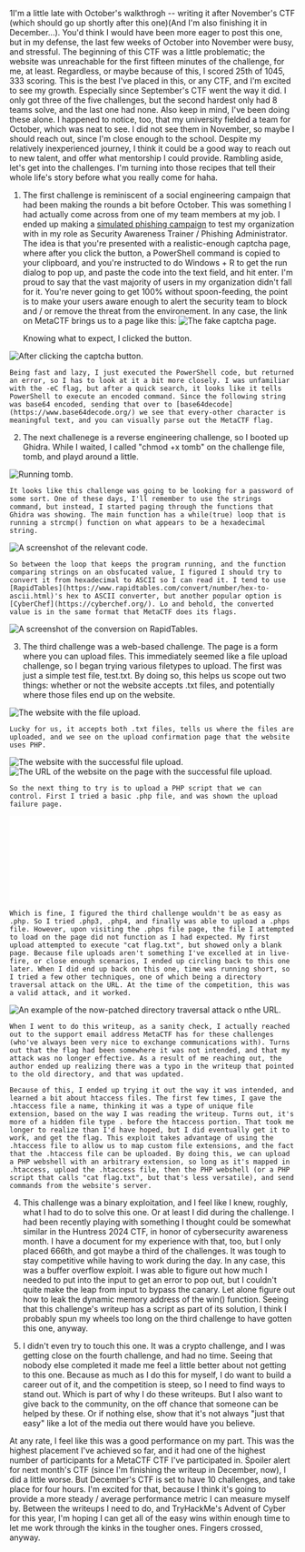 1I'm a little late with October's walkthrogh -- writing it after November's CTF (which should go up shortly after this one)(And I'm also finishing it in December...). You'd think I would have been more eager to post this one, but in my defense, the last few weeks of October into November were busy, and stressful. The beginning of this CTF was a little problematic; the website was unreachable for the first fifteen minutes of the challenge, for me, at least. Regardless, or maybe because of this, I scored 25th of 1045, 333 scoring. This is the best I've placed in this, or any CTF, and I'm excited to see my growth. Especially since September's CTF went the way it did. I only got three of the five challenges, but the second hardest only had 8 teams solve, and the last one had none. Also keep in mind, I've been doing these alone. I happened to notice, too, that my university fielded a team for October, which was neat to see. I did not see them in November, so maybe I should reach out, since I'm close enough to the school. Despite my relatively inexperienced journey, I think it could be a good way to reach out to new talent, and offer what mentorship I could provide. Rambling aside, let's get into the challenges. I'm turning into those recipes that tell their whole life's story before what you really come for haha. 

1. The first challenge is reminiscent of a social engineering campaign that had been making the rounds a bit before October. This was something I had actually come across from one of my team members at my job. I ended up making a [simulated phishing campaign](https://github.com/PhoenixBoisnier/CTF-Walkthroughs/blob/main/MetaCTF-17-10-2024-Walkthrough/my-phish.png) to test my organization with in my role as Security Awareness Trainer / Phishing Administrator. The idea is that you're presented with a realistic-enough captcha page, where after you click the button, a PowerShell command is copied to your clipboard, and you're instructed to do Windows + R to get the run dialog to pop up, and paste the code into the text field, and hit enter. I'm proud to say that the vast majority of users in my organization didn't fall for it. You're never going to get 100% without spoon-feeding, the point is to make your users aware enough to alert the security team to block and / or remove the threat from the environement. In any case, the link on MetaCTF brings us to a page like this:
![The fake captcha page.](captcha.png)

	Knowing what to expect, I clicked the button. 
	
![After clicking the captcha button.](after-click.png)
	
	Being fast and lazy, I just executed the PowerShell code, but returned an error, so I has to look at it a bit more closely. I was unfamiliar with the -eC flag, but after a quick search, it looks like it tells PowerShell to execute an encoded command. Since the following string was base64 encoded, sending that over to [base64decode](https://www.base64decode.org/) we see that every-other character is meaningful text, and you can visually parse out the MetaCTF flag. 

2. The next challenege is a reverse engineering challenge, so I booted up Ghidra. While I waited, I called "chmod +x tomb" on the challenge file, tomb, and playd around a little. 

![Running tomb.](tomb-output.png)

	It looks like this challenge was going to be looking for a password of some sort. One of these days, I'll remember to use the strings command, but instead, I started paging through the functions that Ghidra was showing. The main function has a while(true) loop that is running a strcmp() function on what appears to be a hexadecimal string. 

![A screenshot of the relevant code.](code-snippet.png)

	So between the loop that keeps the program running, and the function comparing strings on an obsfucated value, I figured I should try to convert it from hexadecimal to ASCII so I can read it. I tend to use [RapidTables](https://www.rapidtables.com/convert/number/hex-to-ascii.html)'s hex to ASCII converter, but another popular option is [CyberChef](https://cyberchef.org/). Lo and behold, the converted value is in the same format that MetaCTF does its flags. 
	
![A screenshot of the conversion on RapidTables.](converted.png)

3. The third challenge was a web-based challenge. The page is a form where you can upload files. This immediately seemed like a file upload challenge, so I began trying various filetypes to upload. The first was just a simple test file, test.txt. By doing so, this helps us scope out two things: whether or not the website accepts .txt files, and potentially where those files end up on the website. 

![The website with the file upload.](upload.png)

	Lucky for us, it accepts both .txt files, tells us where the files are uploaded, and we see on the upload confirmation page that the website uses PHP. 
	
![The website with the successful file upload.](upload-success.png)
![The URL of the website on the page with the successful file upload.](upload-url.png)
	
	So the next thing to try is to upload a PHP script that we can control. First I tried a basic .php file, and was shown the upload failure page. 
	
![The website failing to accept the file upload.](upload-fail.php)	
	
	Which is fine, I figured the third challenge wouldn't be as easy as .php. So I tried .php3, .php4, and finally was able to upload a .phps file. However, upon visiting the .phps file page, the file I attempted to load on the page did not function as I had expected. My first upload attempted to execute "cat flag.txt", but showed only a blank page. Because file uploads aren't something I've excelled at in live-fire, or close enough scenarios, I ended up circling back to this one later. When I did end up back on this one, time was running short, so I tried a few other techniques, one of which being a directory traversal attack on the URL. At the time of the competition, this was a valid attack, and it worked. 
	
![An example of the now-patched directory traversal attack o nthe URL.](upload-path-traversal.png)	
	
	When I went to do this writeup, as a sanity check, I actually reached out to the support email address MetaCTF has for these challenges (who've always been very nice to exchange communications with). Turns out that the flag had been somewhere it was not intended, and that my attack was no longer effective. As a result of me reaching out, the author ended up realizing there was a typo in the writeup that pointed to the old directory, and that was updated. 
	
	Because of this, I ended up trying it out the way it was intended, and learned a bit about htaccess files. The first few times, I gave the .htaccess file a name, thinking it was a type of unique file extension, based on the way I was reading the writeup. Turns out, it's more of a hidden file type . before the htaccess portion. That took me longer to realize than I'd have hoped, but I did eventually get it to work, and get the flag. This exploit takes advantage of using the .htaccess file to allow us to map custom file extensions, and the fact that the .htaccess file can be uploaded. By doing this, we can upload a PHP webshell with an arbitrary extension, so long as it's mapped in .htaccess, upload the .htaccess file, then the PHP webshell (or a PHP script that calls "cat flag.txt", but that's less versatile), and send commands from the website's server. 

4. This challenge was a binary exploitation, and I feel like I knew, roughly, what I had to do to solve this one. Or at least I did during the challenge. I had been recently playing with something I thought could be somewhat similar in the Huntress 2024 CTF, in honor of cybersecurity awareness month. I have a document for my experience with that, too, but I only placed 666th, and got maybe a third of the challenges. It was tough to stay competitive while having to work during the day. In any case, this was a buffer overflow exploit. I was able to figure out how much I needed to put into the input to get an error to pop out, but I couldn't quite make the leap from input to bypass the canary. Let alone figure out how to leak the dynamic memory address of the win() function. Seeing that this challenge's writeup has a script as part of its solution, I think I probably spun my wheels too long on the third challenge to have gotten this one, anyway. 

5. I didn't even try to touch this one. It was a crypto challenge, and I was getting close on the fourth challenge, and had no time. Seeing that nobody else completed it made me feel a little better about not getting to this one. Because as much as I do this for myself, I do want to build a career out of it, and the competition is steep, so I need to find ways to stand out. Which is part of why I do these writeups. But I also want to give back to the community, on the off chance that someone can be helped by these. Or if nothing else, show that it's not always "just that easy" like a lot of the media out there would have you believe. 

At any rate, I feel like this was a good performance on my part. This was the highest placement I've achieved so far, and it had one of the highest number of participants for a MetaCTF CTF I've participated in. Spoiler alert for next month's CTF (since I'm finishing the writeup in December, now), I did a little worse. But December's CTF is set to have 10 challenges, and take place for four hours. I'm excited for that, because I think it's going to provide a more steady / average performance metric I can measure myself by. Between the writeups I need to do, and TryHackMe's Advent of Cyber for this year, I'm hoping I can get all of the easy wins within enough time to let me work through the kinks in the tougher ones. Fingers crossed, anyway. 

